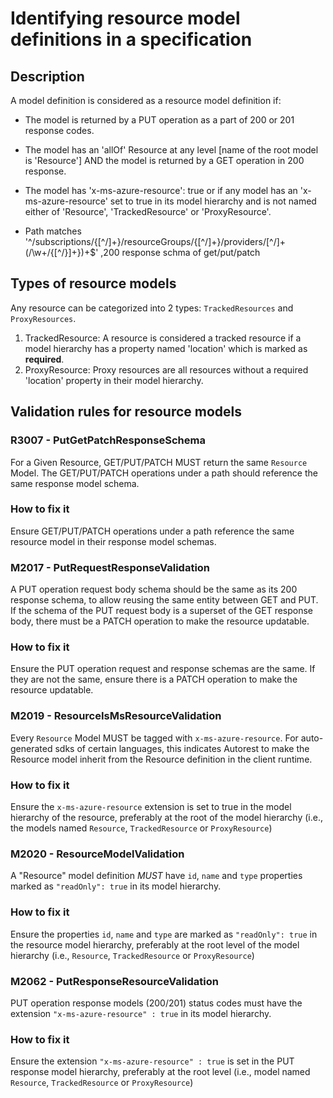 # Identifying resource model definitions in a specification
## Description
A model definition is considered as a resource model definition if:

- The model is returned by a PUT operation as a part of 200 or 201 response codes.
- The model has an 'allOf' Resource at any level [name of the root model is 'Resource'] AND the model is returned by a GET operation in 200 response.
- The model has 'x-ms-azure-resource': true or if any model has an 'x-ms-azure-resource' set to true in its model hierarchy and is not named either of 'Resource', 'TrackedResource' or 'ProxyResource'.

- Path matches '^/subscriptions/{[^/]+}/resourceGroups/{[^/]+}/providers/[^/]+(/\\w+/{[^/}]+})+$' ,200 response schma of get/put/patch   

## Types of resource models
Any resource can be categorized into 2 types: `TrackedResources` and `ProxyResources`.
1. TrackedResource: A resource is considered a tracked resource if a model hierarchy has a property named 'location' which is marked as __required__.
2. ProxyResource: Proxy resources are all resources without a required 'location' property in their model hierarchy.

## Validation rules for resource models

### R3007 - PutGetPatchResponseSchema 
For a Given Resource, GET/PUT/PATCH MUST return the same `Resource` Model. The GET/PUT/PATCH operations under a path should reference the same response model schema.
### How to fix it
Ensure GET/PUT/PATCH operations under a path reference the same resource model in their response model schemas.

### M2017 - PutRequestResponseValidation
A PUT operation request body schema should be the same as its 200 response schema, to allow reusing the same entity between GET and PUT. If the schema of the PUT request body is a superset of the GET response body, there must be a PATCH operation to make the resource updatable.
### How to fix it
Ensure the PUT operation request and response schemas are the same. If they are not the same, ensure there is a PATCH operation to make the resource updatable.

### M2019 - ResourceIsMsResourceValidation
Every `Resource` Model MUST be tagged with `x-ms-azure-resource`. For auto-generated sdks of certain languages, this indicates Autorest to make the Resource model inherit from the Resource definition in the client runtime.
### How to fix it
Ensure the `x-ms-azure-resource` extension is set to true in the model hierarchy of the resource, preferably at the root of the model hierarchy (i.e., the models named `Resource`, `TrackedResource` or `ProxyResource`)

### M2020 - ResourceModelValidation
A "Resource" model definition *MUST* have `id`, `name` and `type` properties marked as `"readOnly": true` in its model hierarchy.
### How to fix it
Ensure the properties `id`, `name` and `type` are marked as `"readOnly": true` in the resource model hierarchy, preferably at the root level of the model hierarchy (i.e., `Resource`, `TrackedResource` or `ProxyResource`)

### M2062 - PutResponseResourceValidation
PUT operation response models (200/201) status codes must have the extension `"x-ms-azure-resource" : true` in its model hierarchy.
### How to fix it
Ensure the extension `"x-ms-azure-resource" : true` is set in the PUT response model hierarchy, preferably at the root level (i.e., model named `Resource`, `TrackedResource` or `ProxyResource`)